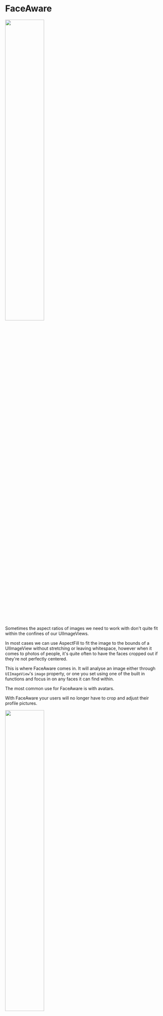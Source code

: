 # FaceAware

<img src="https://raw.githubusercontent.com/BeauNouvelle/FaceAware/master/largeExample.png" width=50%>

Sometimes the aspect ratios of images we need to work with don't quite fit within the confines of our UIImageViews.

In most cases we can use AspectFill to fit the image to the bounds of a UIImageView without stretching or leaving whitespace, however when it comes to photos of people, it's quite often to have the faces cropped out if they're not perfectly centered.

This is where FaceAware comes in.
It will analyse an image either through `UIImageView`'s `image` property, or one you set using one of the built in functions and focus in on any faces it can find within.

The most common use for FaceAware is with avatars. 

With FaceAware your users will no longer have to crop and adjust their profile pictures.

<img src="https://raw.githubusercontent.com/BeauNouvelle/FaceAware/master/avatarExample.png" width=50%>

Based on these two older projects:

* [BetterFace-Swift](https://github.com/croath/UIImageView-BetterFace-Swift)
* [FaceAwareFill](https://github.com/Julioacarrettoni/UIImageView_FaceAwareFill)

Both of which don't seem to be maintained anymore.

##Requirements##
* Swift 3.0
* iOS 8.0+
* Xcode 8

##Installation##
###Manual###
Simply drag `UIImageView+FaceAware.swift` into your project. 

There's one for Swift 3.0 and 2.3 however the example project will only run in Xcode 8.

###Cocoapods###
Just add `pod 'FaceAware'` to your pod file.

##Useage##
There are a few ways to get your image views focussing in on faces within images.

####Interface Builder####
This is the easiest method and doesn't require writing any code.
The extension makes use of `@IBDesignable` and `@IBInspectable` so you can turn on focusOnFaces from within IB. However you won't actually see the extension working until you run your project.

<img src="https://raw.githubusercontent.com/BeauNouvelle/AspectFillFaceAware/master/inspectable.png" width=30%>

####Code####
You can set `focusOnFaces` to `true`.

```
someImageView.focusOnFaces = true
```
Be sure to set this *after* setting your image. If no image is present when this is called, there will be no faces to focus on.

------

Alternatively you can use:

```
someImageView.set(image: myImage, focusOnFaces: true)
```
Which elimates the worry of not having an image previously set.

##More help? Questions?##
Reach out to me on Twitter [@beaunouvelle](https://twitter.com/BeauNouvelle)

##Future Plans##
- [ ] Add an option to only focus on largest/closest face in photo.
- [ ] Debug mode. Draw rectangles around detected faces.

##License##

The MIT License (MIT)

Copyright (c) 2016 Beau Nouvelle

Permission is hereby granted, free of charge, to any person obtaining a copy
of this software and associated documentation files (the "Software"), to deal
in the Software without restriction, including without limitation the rights
to use, copy, modify, merge, publish, distribute, sublicense, and/or sell
copies of the Software, and to permit persons to whom the Software is
furnished to do so, subject to the following conditions:

The above copyright notice and this permission notice shall be included in all
copies or substantial portions of the Software.

THE SOFTWARE IS PROVIDED "AS IS", WITHOUT WARRANTY OF ANY KIND, EXPRESS OR
IMPLIED, INCLUDING BUT NOT LIMITED TO THE WARRANTIES OF MERCHANTABILITY,
FITNESS FOR A PARTICULAR PURPOSE AND NONINFRINGEMENT. IN NO EVENT SHALL THE
AUTHORS OR COPYRIGHT HOLDERS BE LIABLE FOR ANY CLAIM, DAMAGES OR OTHER
LIABILITY, WHETHER IN AN ACTION OF CONTRACT, TORT OR OTHERWISE, ARISING FROM,
OUT OF OR IN CONNECTION WITH THE SOFTWARE OR THE USE OR OTHER DEALINGS IN THE
SOFTWARE.
